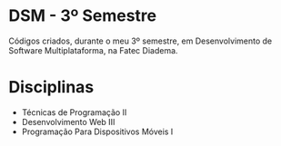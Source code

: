 # DSM - 3º Semestre
Códigos criados, durante o meu 3º semestre, em Desenvolvimento de Software Multiplataforma, na Fatec Diadema.


# Disciplinas
- Técnicas de Programação II
- Desenvolvimento Web III
- Programação Para Dispositivos Móveis I
